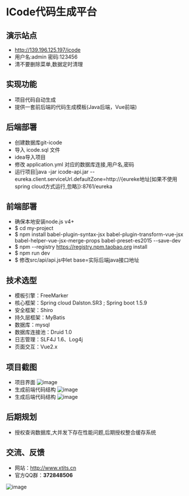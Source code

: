 # ICode代码生成平台
## 演示站点
- http://139.196.125.197/icode
- 用户名:admin 密码:123456
- 清不要删除菜单,数据定时清理
<!--more-->
## 实现功能
- 项目代码自动生成
- 提供一套前后端的代码生成模板(Java后端，Vue前端)

## 后端部署
- 创建数据库git-icode
- 导入 icode.sql 文件
- idea导入项目
- 修改 application.yml 对应的数据库连接,用户名,密码
- 运行项目|java -jar icode-api.jar --eureka.client.serviceUrl.defaultZone=http://{eureke地址[如果不使用spring cloud方式运行,忽略]}:8761/eureka

## 前端部署
- 确保本地安装node.js v4+
- $ cd my-project
- $ npm install babel-plugin-syntax-jsx babel-plugin-transform-vue-jsx babel-helper-vue-jsx-merge-props babel-preset-es2015 --save-dev
- $ npm --registry https://registry.npm.taobao.org install
- $ npm run dev
- $ 修改src/api/api.js中let base=实际后端java接口地址

## 技术选型
- 模板引擎：FreeMarker
- 核心框架：Spring cloud Dalston.SR3 ; Spring boot 1.5.9 
- 安全框架：Shiro
- 持久层框架：MyBatis
- 数据库：mysql
- 数据库连接池：Druid 1.0
- 日志管理：SLF4J 1.6、Log4j
- 页面交互：Vue2.x

## 项目截图
- 项目界面
![image](https://shenghaijiang-git.oss-cn-shanghai.aliyuncs.com/icode/1.png)
- 生成前端代码结构
![image](https://shenghaijiang-git.oss-cn-shanghai.aliyuncs.com/icode/2.png)
- 生成后端代码结构
![image](https://shenghaijiang-git.oss-cn-shanghai.aliyuncs.com/icode/3.png)

## 后期规划
- 授权查询数据库,大并发下存在性能问题,后期授权整合缓存系统

## 交流、反馈
- 网站：http://www.xtits.cn
- 官方QQ群：**372848506**

![image](http://shenghaijiang-git.oss-cn-shanghai.aliyuncs.com/common/372848506.png)
